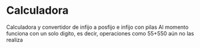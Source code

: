 # Calculadora
Calculadora y convertidor de infijo a posfijo e infijo con pilas
Al momento funciona con un solo digito, es decir, operaciones como 55+550 aún no las realiza

